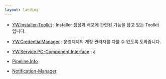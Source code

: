 ```yaml
---
layout: landing
---
```


- [YW.Installer-Toolkit](./Installer-Toolkit) : Installer 생성과 배포에 관련된 기능을 담고 있는 Toolkit 입니다.
- [YW.CredentialManager](./CredentialManager) : 운영체제의 계정 관리자를 다룰 수 있도록 도와줍니다.
- [YW.Service.PC-Component.Interface](./Service.PC-Component.Interface) : a

- [Pipeline.Info](./Pipeline.Info)


- [Notification-Manager](./Notification-Manager)


